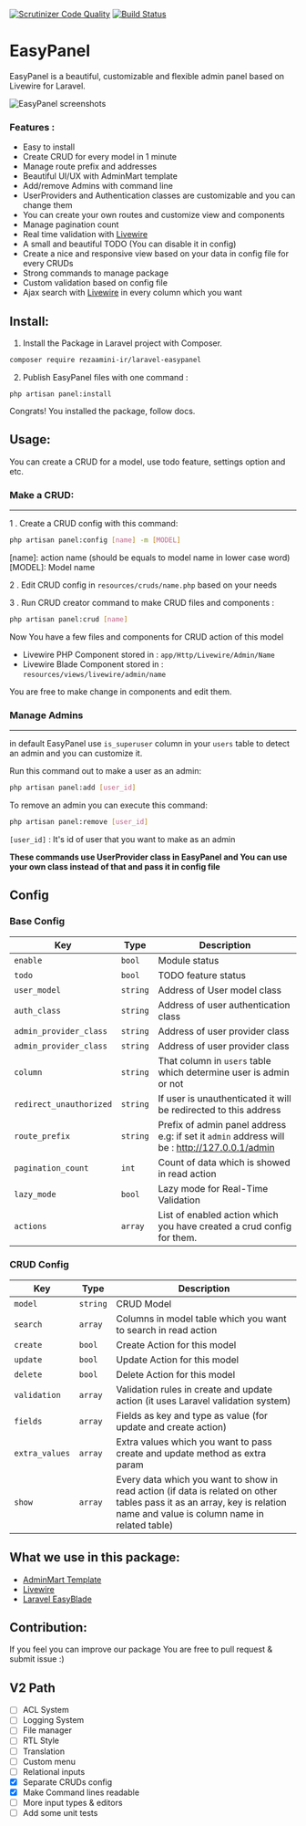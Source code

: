 [![Scrutinizer Code Quality](https://scrutinizer-ci.com/g/rezaamini-ir/laravel-easypanel/badges/quality-score.png?b=master)](https://scrutinizer-ci.com/g/rezaamini-ir/laravel-easypanel/?branch=master)
[![Build Status](https://scrutinizer-ci.com/g/rezaamini-ir/laravel-easypanel/badges/build.png?b=master)](https://scrutinizer-ci.com/g/rezaamini-ir/laravel-easypanel/build-status/master)

# EasyPanel
EasyPanel is a beautiful, customizable and flexible admin panel based on Livewire for Laravel.

![EasyPanel screenshots](https://linkpicture.com/q/Screenshot-2020-11-07-201015.png)

### Features :
- Easy to install
- Create CRUD for every model in 1 minute
- Manage route prefix and addresses
- Beautiful UI/UX with AdminMart template
- Add/remove Admins with command line
- UserProviders and Authentication classes are customizable and you can change them 
- You can create your own routes and customize view and components
- Manage pagination count
- Real time validation with [Livewire](https://github.com/livewire/livewire)
- A small and beautiful TODO (You can disable it in config)
- Create a nice and responsive view based on your data in config file for every CRUDs
- Strong commands to manage package
- Custom validation based on config file
- Ajax search with [Livewire](https://github.com/livewire/livewire) in every column which you want

## Install:

1. Install the Package in Laravel project with Composer.
```bash
composer require rezaamini-ir/laravel-easypanel
```
2. Publish EasyPanel files with one command : 
```
php artisan panel:install
```
Congrats! You installed the package, follow docs.

## Usage:
You can create a CRUD for a model, use todo feature, settings option and etc.


### Make a CRUD:

---
1 . Create a CRUD config with this command:

```bash
php artisan panel:config [name] -m [MODEL]
```
[name]: action name (should be equals to model name in lower case word)
[MODEL]: Model name

2 . Edit CRUD config in `resources/cruds/name.php` based on your needs

3 . Run CRUD creator command to make CRUD files and components :

```bash
php artisan panel:crud [name]
```
Now You have a few files and components for CRUD action of this model
- Livewire PHP Component stored in : `app/Http/Livewire/Admin/Name`
- Livewire Blade Component stored in : `resources/views/livewire/admin/name`

You are free to make change in components and edit them.


### Manage Admins

---
in default EasyPanel use `is_superuser` column in your `users` table to detect an admin and you can customize it.

Run this command out to make a user as an admin:
```bash
php artisan panel:add [user_id]
```

To remove an admin you can execute this command:
```bash
php artisan panel:remove [user_id]
```

`[user_id]` : It's id of user that you want to make as an admin

**These commands use UserProvider class in EasyPanel and You can use your own class instead of that and pass it in config file**


## Config

### Base Config
| Key | Type | Description |
| --- | --- | --- |
| `enable` | `bool` | Module status |
| `todo` | `bool` | TODO feature status |
| `user_model` | `string` | Address of User model class |
| `auth_class` | `string` | Address of user authentication class |
| `admin_provider_class` | `string` | Address of user provider class |
| `admin_provider_class` | `string` | Address of user provider class |
| `column` | `string` | That column in `users` table which determine user is admin or not |
| `redirect_unauthorized` | `string` | If user is unauthenticated it will be redirected to this address |
| `route_prefix` | `string` | Prefix of admin panel address e.g: if set it `admin` address will be : http://127.0.0.1/admin |
| `pagination_count` | `int` | Count of data which is showed in read action |
| `lazy_mode` | `bool` | Lazy mode for Real-Time Validation |
| `actions` | `array` | List of enabled action which you have created a crud config for them. |

### CRUD Config
| Key | Type | Description |
| --- | --- | --- |
| `model` | `string` | CRUD Model |
| `search` | `array` | Columns in model table which you want to search in read action |
| `create` | `bool` | Create Action for this model |
| `update` | `bool` | Update Action for this model |
| `delete` | `bool` | Delete Action for this model |
| `validation` | `array` | Validation rules in create and update action (it uses Laravel validation system) |
| `fields` | `array` | Fields as key and type as value (for update and create action) |
| `extra_values` | `array` | Extra values which you want to pass create and update method as extra param |
| `show` | `array` | Every data which you want to show in read action (if data is related on other tables pass it as an array, key is relation name and value is column name in related table) |

## What we use in this package:
- [AdminMart Template](https://adminmart.com/)
- [Livewire](https://github.com/livewire/livewire)
- [Laravel EasyBlade](https://github.com/rezaamini-ir/laravel-easyblade)

## Contribution: 
If you feel you can improve our package You are free to pull request & submit issue :)

## V2 Path 
- [ ] ACL System
- [ ] Logging System
- [ ] File manager
- [ ] RTL Style
- [ ] Translation
- [ ] Custom menu
- [ ] Relational inputs
- [x] Separate CRUDs config
- [x] Make Command lines readable
- [ ] More input types & editors
- [ ] Add some unit tests
